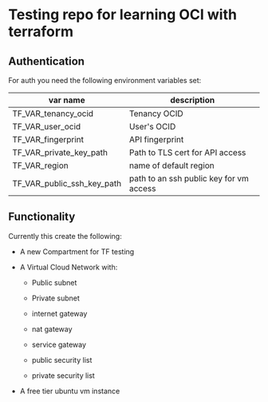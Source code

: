 # Testing repo for learning OCI with terraform

## Authentication

For auth you need the following environment variables set:

| var name | description |
|----------|------------|
|TF_VAR_tenancy_ocid | Tenancy OCID |
|TF_VAR_user_ocid | User's OCID |
|TF_VAR_fingerprint | API fingerprint |
|TF_VAR_private_key_path | Path to TLS cert for API access |
|TF_VAR_region | name of default region |
|TF_VAR_public_ssh_key_path | path to an ssh public key for vm access |

## Functionality

Currently this create the following:

- A new Compartment for TF testing

- A Virtual  Cloud Network with:

  - Public subnet
  
  - Private subnet

  - internet gateway

  - nat gateway

  - service gateway

  - public security list

  - private security list

- A free tier ubuntu vm instance
